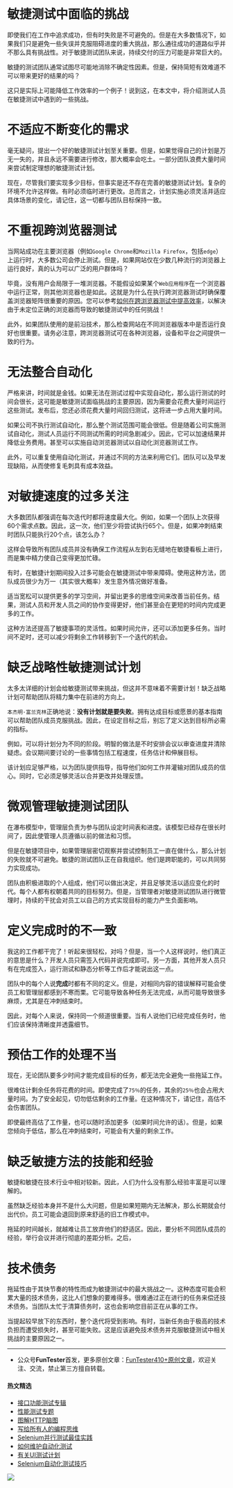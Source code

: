 # 敏捷测试中面临的挑战




即使我们在工作中追求成功，但有时失败是不可避免的。但是在大多数情况下，如果我们只是避免一些失误并克服阻碍进度的重大挑战，那么通往成功的道路似乎并不那么具有挑战性。对于敏捷测试团队来说，持续交付的压力可能是非常巨大的。

敏捷的测试团队通常试图尽可能地消除不确定性因素。但是，保持简短有效难道不可以带来更好的结果的吗？

这只是实际上可能降低工作效率的一个例子！说到这，在本文中，将介绍测试人员在敏捷测试中遇到的一些挑战。

# 不适应不断变化的需求

毫无疑问，提出一个好的敏捷测试计划至关重要。但是，如果觉得自己的计划是万无一失的，并且永远不需要进行修改，那大概率会吃土。一部分团队浪费大量时间来尝试制定理想的敏捷测试计划。

现在，尽管我们要实现多少目标，但事实是还不存在完善的敏捷测试计划。复杂的环境不允许这样做。有时必须临时进行更改。总而言之，计划实施必须灵活并适应具体场景的变化，请记住，这一切都与团队目标保持一致。

# 不重视跨浏览器测试

当网站成功在主要浏览器（例如`Google Chrome`和`Mozilla Firefox`，包括`edge`）上运行时，大多数公司会停止测试。但是，如果网站仅在少数几种流行的浏览器上运行良好，真的认为可以广泛的用户群体吗？

毕竟，没有用户会局限于一堆浏览器。不能假设如果某个`Web应用程序`在一个浏览器中运行正常，则其他浏览器也是如此。这就是为什么在执行跨浏览器测试时确保覆盖浏览器矩阵很重要的原因。您可以参考[如何在跨浏览器测试中提高效率](https://mp.weixin.qq.com/s/MB_Wv7yQ6i9BztAZtL4grA)，以解决由于未定位正确的浏览器而导致的敏捷测试中的任何挑战！

此外，如果团队使用的是前沿技术，那么检查网站在不同浏览器版本中是否运行良好也很重要。请务必注意，跨浏览器测试可在各种浏览器，设备和平台之间提供一致的行为。

# 无法整合自动化

严格来讲，时间就是金钱。如果无法在测试过程中实现自动化，那么运行测试的时间会很长，这可能是敏捷测试面临挑战的主要原因，因为需要会花费大量时间运行这些测试。发布后，您还必须花费大量时间回归测试，这将进一步占用大量时间。

如果公司不执行测试自动化，那么整个测试范围可能会很低。但是随着公司实施测试自动化，测试人员运行不同测试所需的时间急剧减少。因此，它可以加速结果并降低业务费用。甚至可以实施自动浏览器测试以自动化浏览器测试工作。

此外，可以重复使用自动化测试，并通过不同的方法来利用它们。团队可以及早发现缺陷，从而使修复毛刺具有成本效益。

# 对敏捷速度的过多关注

大多数团队都强调在每次迭代时都将速度最大化。例如，如果一个团队上次获得60个需求点数。因此，这一次，他们至少将尝试执行65个。但是，如果冲刺结束时团队只能执行20个点，该怎么办？

这样会导致所有团队成员并没有确保工作流程从左到右无缝地在敏捷看板上进行，而是集中精力使自己变得更加忙碌。

有时，在敏捷计划期间投入过多可能会在敏捷测试中带来障碍。使用这种方法，团队成员很少为万一（其实很大概率）发生意外情况做好准备。

适当宽松可以提供更多的学习空间，并留出更多的思维空间来改善当前任务。结果，测试人员和开发人员之间的协作变得更好，他们甚至会在更短的时间内完成更多的工作。

这种方法还提高了敏捷事项的灵活性。如果时间允许，还可以添加更多任务。当时间不足时，还可以减少将剩余工作转移到下一个迭代的机会。

# 缺乏战略性敏捷测试计划

太多太详细的计划会给敏捷测试带来挑战，但这并不意味着不需要计划！缺乏战略计划可帮助团队将精力集中在前进的方向上。

`本杰明·富兰克林`正确地说：**没有计划就是要失败**。拥有达成目标或愿景的基本指南可以帮助团队成员克服挑战。因此，在设定目标之后，别忘了定义达到目标所必需的指标。

例如，可以将计划分为不同的阶段。明智的做法是不时安排会议以审查进度并清除疑虑。会议期间要讨论的一些事情包括工程速度，任务估计和伸展目标。

该计划应足够严格，以为团队提供指导，指导他们如何工作并灌输对团队成员的信心。同时，它必须足够灵活以合并更改并处理反馈。

# 微观管理敏捷测试团队

在瀑布模型中，管理层负责为参与团队设定时间表和进度。该模型已经存在很长时间了，因此使管理人员遵循以前的做法和习惯。

但是在敏捷项目中，如果管理层密切观察并尝试控制员工一直在做什么，那么计划的失败就不可避免。敏捷的测试团队正在自我组织。他们是跨职能的，可以共同努力实现成功。

团队由积极进取的个人组成，他们可以做出决定，并且足够灵活以适应变化的时代。每个人都有权朝着共同的目标努力。但是，当管理者对敏捷测试团队进行微管理时，持续的干扰会对员工以自己的方式实现目标的能力产生负面影响。

# 定义完成时的不一致

我这的工作都干完了！听起来很轻松，对吗？但是，当一个人这样说时，他们真正的意思是什么？开发人员只需签入代码并说完成即可。另一方面，其他开发人员只有在完成签入，运行测试和静态分析等工作后才能说出这一点。

团队中的每个人说**完成**时都有不同的定义。但是，对相同内容的错误解释可能会使员工和管理层都感到不寒而栗。它可能导致各种任务无法完成，从而可能导致很多麻烦，尤其是在冲刺结束时。

因此，对每个人来说，保持同一个频道很重要。当有人说他们已经完成任务时，他们应该保持清晰度并透露细节。

# 预估工作的处理不当

现在，无论团队要多少时间才能完成目标的任务，都无法完全避免一些拖延工作。

很难估计剩余任务将花费的时间。即使完成了`75％`的任务，其余的`25％`也会占用大量时间。为了安全起见，切勿低估剩余的工作量。在这种情况下，请记住，高估不会伤害团队。

即使最终高估了工作量，也可以随时添加更多（如果时间允许的话）。但是，如果您倾向于低估，那么在冲刺结束时，可能会有大量的剩余工作。

# 缺乏敏捷方法的技能和经验

敏捷和敏捷在技术行业中相对较新。因此，人们为什么没有那么经验丰富是可以理解的。

虽然缺乏经验本身并不是什么大问题，但是如果短期内无法解决，那么长期就会付出代价。员工可能会退回到原来舒适的旧工作模式中。

拖延的时间越长，就越难让员工放弃他们的舒适区。因此，要分析不同团队成员的经验，举行会议并进行彻底的差距分析。之后，

# 技术债务

拖延性由于其快节奏的特性而成为敏捷测试中的最大挑战之一。这种态度可能会积累大量的技术债务，这比人们想象的要难得多。很难通过正在进行的任务来偿还技术债务。当团队太忙于清算债务时，这也会影响您目前正在从事的工作。

当提起较早放下的东西时，整个迭代将受到影响。有时，当新任务由于极高的技术负担而遭受损失时，甚至可能失败。这是应该避免技术债务并克服敏捷测试中相关挑战的主要原因之一。


--- 
* 公众号**FunTester**首发，更多原创文章：[FunTester410+原创文章](https://mp.weixin.qq.com/s/s7ZmCNBYy3j-71JFbtgneg)，欢迎关注、交流，禁止第三方擅自转载。

#### 热文精选

- [接口功能测试专辑](https://mp.weixin.qq.com/mp/appmsgalbum?action=getalbum&album_id=1321895538945638401&__biz=MzU4MTE2NDEyMQ==#wechat_redirect)
- [性能测试专题](https://mp.weixin.qq.com/mp/appmsgalbum?action=getalbum&album_id=1319027448301961218&__biz=MzU4MTE2NDEyMQ==#wechat_redirect)
- [图解HTTP脑图](https://mp.weixin.qq.com/s/100Vm8FVEuXs0x6rDGTipw)
- [写给所有人的编程思维](https://mp.weixin.qq.com/s/Oj33UCnYfbUgzsBzEm2GPQ)
- [Selenium并行测试最佳实践](https://mp.weixin.qq.com/s/-RsQZaT5pH8DHPvm0L8Hjw)
- [如何维护自动化测试](https://mp.weixin.qq.com/s/4eh4AN_MiatMSkoCMtY3UA)
- [有关UI测试计划](https://mp.weixin.qq.com/s/D0fMXwJF754a7Mr5ARY5tQ)
- [Selenium自动化测试技巧](https://mp.weixin.qq.com/s/EzrpFaBSVITO2Y2UvYvw0w)

![](https://mmbiz.qpic.cn/mmbiz_png/13eN86FKXzCcsLRmf6VicSKFPfvMT8p7eg7iaBGgPxmbNxHsBcOic2rcw1TCvS1PTGC6WkRFXA7yoqr2bVlrEQqlA/640?wx_fmt=png&tp=webp&wxfrom=5&wx_lazy=1&wx_co=1)